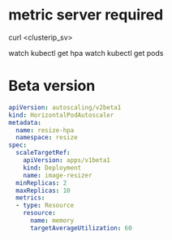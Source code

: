 # metric server required

curl <clusterip_sv>

watch kubectl get hpa
watch kubectl get pods

# Beta version

```yaml
apiVersion: autoscaling/v2beta1
kind: HorizontalPodAutoscaler
metadata:
  name: resize-hpa
  namespace: resize
spec:
  scaleTargetRef:
    apiVersion: apps/v1beta1
    kind: Deployment
    name: image-resizer
  minReplicas: 2
  maxReplicas: 10
  metrics:
  - type: Resource
    resource:
      name: memory
      targetAverageUtilization: 60

```